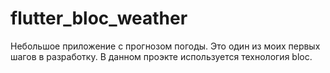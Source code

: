 # flutter_bloc_weather
Небольшое приложение с прогнозом погоды.
Это один из моих первых шагов в разработку. 
В данном проэкте используется технология bloc. 
